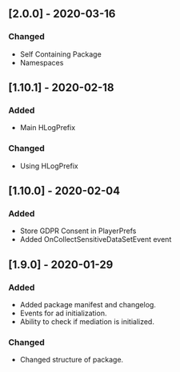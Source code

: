 ## [2.0.0] - 2020-03-16
### Changed
- Self Containing Package
- Namespaces

## [1.10.1] - 2020-02-18
### Added
- Main HLogPrefix

### Changed
- Using HLogPrefix

## [1.10.0] - 2020-02-04
### Added
- Store GDPR Consent in PlayerPrefs
- Added OnCollectSensitiveDataSetEvent event

## [1.9.0] - 2020-01-29
### Added
- Added package manifest and changelog.
- Events for ad initialization.
- Ability to check if mediation is initialized.

### Changed
- Changed structure of package.